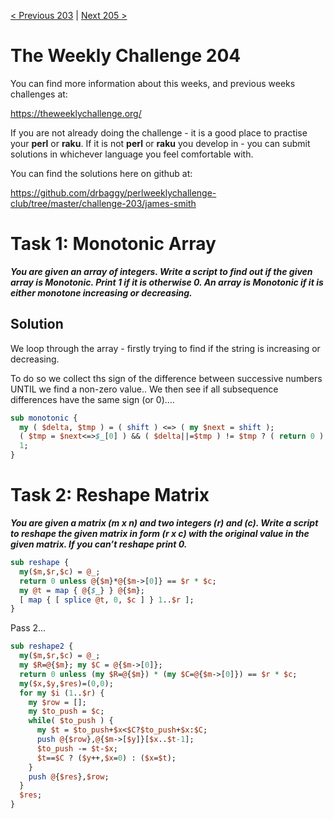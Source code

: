 [< Previous 203](https://github.com/drbaggy/perlweeklychallenge-club/tree/master/challenge-203/james-smith) |
[Next 205 >](https://github.com/drbaggy/perlweeklychallenge-club/tree/master/challenge-205/james-smith)

# The Weekly Challenge 204

You can find more information about this weeks, and previous weeks challenges at:

  https://theweeklychallenge.org/

If you are not already doing the challenge - it is a good place to practise your
**perl** or **raku**. If it is not **perl** or **raku** you develop in - you can
submit solutions in whichever language you feel comfortable with.

You can find the solutions here on github at:

https://github.com/drbaggy/perlweeklychallenge-club/tree/master/challenge-203/james-smith

# Task 1: Monotonic Array

***You are given an array of integers. Write a script to find out if the given array is Monotonic. Print 1 if it is otherwise 0. An array is Monotonic if it is either monotone increasing or decreasing.***

## Solution

We loop through the array - firstly trying to find if the string is increasing or decreasing.

To do so we collect ths sign of the difference between successive numbers UNTIL we find a non-zero value.. We then see if all subsequence differences have the same sign (or 0)....

```perl
sub monotonic {
  my ( $delta, $tmp ) = ( shift ) <=> ( my $next = shift );
  ( $tmp = $next<=>$_[0] ) && ( $delta||=$tmp ) != $tmp ? ( return 0 ) : ( $next = shift ) while @_;
  1;
}
```

# Task 2: Reshape Matrix

***You are given a matrix (m x n) and two integers (r) and (c). Write a script to reshape the given matrix in form (r x c) with the original value in the given matrix. If you can’t reshape print 0.***

```perl
sub reshape {
  my($m,$r,$c) = @_;
  return 0 unless @{$m}*@{$m->[0]} == $r * $c;
  my @t = map { @{$_} } @{$m};
  [ map { [ splice @t, 0, $c ] } 1..$r ];
}
```

Pass 2...

```perl
sub reshape2 {
  my($m,$r,$c) = @_;
  my $R=@{$m}; my $C = @{$m->[0]};
  return 0 unless (my $R=@{$m}) * (my $C=@{$m->[0]}) == $r * $c;
  my($x,$y,$res)=(0,0);
  for my $i (1..$r) {
    my $row = [];
    my $to_push = $c;
    while( $to_push ) {
      my $t = $to_push+$x<$C?$to_push+$x:$C;
      push @{$row},@{$m->[$y]}[$x..$t-1];
      $to_push -= $t-$x;
      $t==$C ? ($y++,$x=0) : ($x=$t);
    }
    push @{$res},$row;
  }
  $res;
}
```
